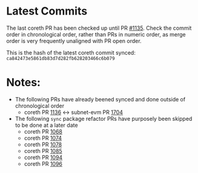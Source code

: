 # Latest Commits 

The last coreth PR has been checked up until PR [#1135](https://github.com/ava-labs/coreth/pull/1125). Check the commit order in chronological order, rather than PRs in numeric order, as merge order is very frequently unaligned with PR open order. 

This is the hash of the latest coreth commit synced: `ca842473e5861db83d7d282fb628203466c6b079`

# Notes: 
- The following PRs have already beened synced and done outside of chronological order
  - coreth PR [1136](https://github.com/ava-labs/coreth/pull/1136) <->  subnet-evm PR [1704](https://github.com/ava-labs/subnet-evm/pull/1704)
- The following `sync` package refactor PRs have purposely been skipped to be done at a later date 
  - coreth PR [1068](https://github.com/ava-labs/coreth/pull/1074)
  - coreth PR [1074](https://github.com/ava-labs/coreth/pull/1074)
  - coreth PR [1078](https://github.com/ava-labs/coreth/pull/1078)
  - coreth PR [1085](https://github.com/ava-labs/coreth/pull/1085)
  - coreth PR [1094](https://github.com/ava-labs/coreth/pull/1093)
  - coreth PR [1096](https://github.com/ava-labs/coreth/pull/1096)